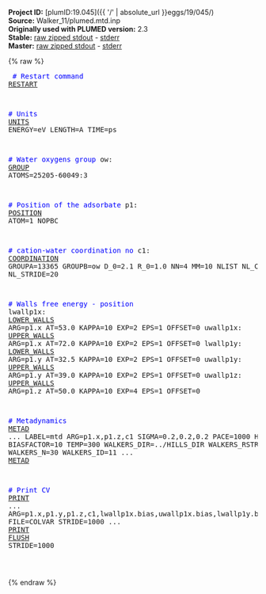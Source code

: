 **Project ID:** [plumID:19.045]({{ '/' | absolute_url }}eggs/19/045/)  
**Source:** Walker_11/plumed.mtd.inp  
**Originally used with PLUMED version:** 2.3  
**Stable:** [raw zipped stdout](plumed.mtd.inp.plumed.stdout.txt.zip) - [stderr](plumed.mtd.inp.plumed.stderr)  
**Master:** [raw zipped stdout](plumed.mtd.inp.plumed_master.stdout.txt.zip) - [stderr](plumed.mtd.inp.plumed_master.stderr)  

{% raw %}<pre>
<span style="color:blue"># Restart command</span>
<a href="https://plumed.github.io/doc-master/user-doc/html/_r_e_s_t_a_r_t.html">RESTART</a>

<span style="color:blue"># Units</span>
<a href="https://plumed.github.io/doc-master/user-doc/html/_u_n_i_t_s.html">UNITS</a> ENERGY=eV LENGTH=A TIME=ps

<span style="color:blue"># Water oxygens group</span>
ow: <a href="https://plumed.github.io/doc-master/user-doc/html/_g_r_o_u_p.html">GROUP</a> ATOMS=25205-60049:3

<span style="color:blue"># Position of the adsorbate</span>
p1: <a href="https://plumed.github.io/doc-master/user-doc/html/_p_o_s_i_t_i_o_n.html">POSITION</a> ATOM=1 NOPBC

<span style="color:blue"># cation-water coordination no</span>
c1: <a href="https://plumed.github.io/doc-master/user-doc/html/_c_o_o_r_d_i_n_a_t_i_o_n.html">COORDINATION</a> GROUPA=13365 GROUPB=ow D_0=2.1 R_0=1.0 NN=4 MM=10 NLIST NL_CUTOFF=7 NL_STRIDE=20

<span style="color:blue"># Walls free energy - position</span>
lwallp1x: <a href="https://plumed.github.io/doc-master/user-doc/html/_l_o_w_e_r__w_a_l_l_s.html">LOWER_WALLS</a> ARG=p1.x AT=53.0 KAPPA=10 EXP=2 EPS=1 OFFSET=0
uwallp1x: <a href="https://plumed.github.io/doc-master/user-doc/html/_u_p_p_e_r__w_a_l_l_s.html">UPPER_WALLS</a> ARG=p1.x AT=72.0 KAPPA=10 EXP=2 EPS=1 OFFSET=0
lwallp1y: <a href="https://plumed.github.io/doc-master/user-doc/html/_l_o_w_e_r__w_a_l_l_s.html">LOWER_WALLS</a> ARG=p1.y AT=32.5 KAPPA=10 EXP=2 EPS=1 OFFSET=0
uwallp1y: <a href="https://plumed.github.io/doc-master/user-doc/html/_u_p_p_e_r__w_a_l_l_s.html">UPPER_WALLS</a> ARG=p1.y AT=39.0 KAPPA=10 EXP=2 EPS=1 OFFSET=0
uwallp1z: <a href="https://plumed.github.io/doc-master/user-doc/html/_u_p_p_e_r__w_a_l_l_s.html">UPPER_WALLS</a> ARG=p1.z AT=50.0 KAPPA=10 EXP=4 EPS=1 OFFSET=0

<span style="color:blue"># Metadynamics</span>
<a href="https://plumed.github.io/doc-master/user-doc/html/_m_e_t_a_d.html">METAD</a> ...
  LABEL=mtd
  ARG=p1.x,p1.z,c1
  SIGMA=0.2,0.2,0.2
  PACE=1000
  HEIGHT=0.026
  BIASFACTOR=10 TEMP=300
  WALKERS_DIR=../HILLS_DIR WALKERS_RSTRIDE=500 WALKERS_N=30 WALKERS_ID=11
... <a href="https://plumed.github.io/doc-master/user-doc/html/_m_e_t_a_d.html">METAD</a>

<span style="color:blue"># Print CV</span>
<a href="https://plumed.github.io/doc-master/user-doc/html/_p_r_i_n_t.html">PRINT</a> ...
  ARG=p1.x,p1.y,p1.z,c1,lwallp1x.bias,uwallp1x.bias,lwallp1y.bias,uwallp1y.bias,uwallp1z.bias
  FILE=COLVAR 
  STRIDE=1000
... <a href="https://plumed.github.io/doc-master/user-doc/html/_p_r_i_n_t.html">PRINT</a>
<a href="https://plumed.github.io/doc-master/user-doc/html/_f_l_u_s_h.html">FLUSH</a> STRIDE=1000

</pre>{% endraw %}
